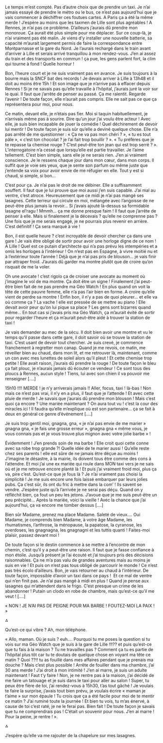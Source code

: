 Le temps m’est compté. Pas d’autre choix que de prendre un taxi. Je n’ai jamais essayé de prendre le métro ou le bus, ce n’est pas aujourd’hui que je vais commencer à déchiffrer ces foutues cartes. A Paris ça a été la même merde ! J’espère au moins que les taxmen de Lille sont plus agréables ! A Rennes, je n’ai pas ce problème. D’ailleurs j’aurais dû prendre mon monoroue. Ça aurait été plus simple pour me déplacer. Sur ce coup-là, je n’ai vraiment pas été malin. Je viens d’y installer une nouvelle batterie, sa capacité m’aurait largement permis de faire la correspondance entre Montparnasse et la gare du Nord. Je l’aurais rechargé dans le train avant d’arriver à Lille et serais arrivé tranquillou à mon rendez-vous. J’en ai assez du train et des transports en commun ! ça pue, les gens parlent fort, la clim qui tourne à fond ! Quelle horreur !

Bon, l’heure court et je ne suis vraiment pas en avance. Je suis toujours à la bourre mais la SNCF bat des records ! Je devais arriver à Lille à 13h48 et il doit au moins être 15h ! Et son image que je n’arrive pas à effacer depuis Rennes ! Si je ne savais pas qu’elle travaille à l’hôpital, j’aurais juré la voir sur le quai. Il faut que j’arrête de penser au passé. Ça me ralentit. Regarde l’avenir ! De toute façon, elle n’aurait pas compris. Elle ne sait pas ce que ça représentera pour moi, pour nous. 

Ce matin, devant elle, je n’étais pas fier. Moi si taquin habituellement, je n’arrivais même pas à sourire. Dire qu’un jour j’ai voulu être acteur ! Avec elle, je suis bien incapable de jouer la comédie ! Quel déchirement de devoir lui mentir ! De toute façon je suis sûr qu’elle a deviné quelque chose. Elle n’a pas arrêté de me questionner : « Ça ne va pas mon chéri ? », « tu es tout pâle », « c’est ton chocolat ? je l’ai fait trop bouillir ? ». « Tu préfères que je te repasse ta chemise rouge ? C’est peut-être ton jean qui est trop serré ? ». L’interrogatoire n’a cessé que lorsqu’elle est partie travailler. Je l’aime tellement. C’est bien simple, sans elle je ne serais rien. J’en ai vraiment conscience. Je le ressens chaque jour dans mon cœur, dans mon corps. Il suffit que je voie ses yeux, que je sente son parfum ou même juste que j’entende sa voix pour avoir envie de me réfugier en elle. Tout y est si chaud, si simple, si bon... 

C’est pour ça. Je n’ai pas le droit de me débiner. Elle a suffisamment souffert. Il faut que je lui prouve que moi aussi j’en suis capable. J’ai mal au ventre, c’est atroce. Heureusement que ce midi je n’ai pas mangé ses lasagnes. Cette terreur qui circule en moi, mélangée avec l’angoisse de ne peut-être plus jamais la revoir... Si j’avais ajouté là-dessus sa formidable lasagne el’ragu ! Mmmh... ça me donne presque faim ! Il faut que j’arrête de penser à elle. Mais si finalement je la décevais ? qu’elle ne comprenne pas ? Une fois que je me serais engagé, je ne pourrais plus revenir en arrière. C’est définitif ! Ça sera marqué à vie !

Bon, il est quelle heure ? c’est incroyable de devoir chercher ça dans une gare ! Je vais être obligé de sortir pour avoir une horloge digne de ce nom ! A Lille ! Quel est ce putain d’architecte qui n’a pas prévu les intempéries et a omis les horloges à l’intérieur ! On n’est pas en Espagne, à vivre moitié nu et à l’extérieur toute l’année ! Déjà que je n’ai pas pris de blouson... je vais finir par attraper froid. J’aurais dû garder ma montre plutôt que de croire qu’on risquait de me la voler. 

Oh une avocate ! c’est rigolo ça de croiser une avocate au moment où j’imagine le vol de ma montre. Ça doit être un signe ! Finalement j’ai peut-être bien fait de ne pas prendre ma Géo Watch ! En plus quand on voit la tête de cette pauvre femme, elle n’a pas l’air bien en forme. A croire qu’elle vient de perdre sa montre ! Enfin bon, il n’y a pas de quoi pleurer... et elle va où comme ça ? La vache ! elle est pressée de se mettre au piano ! Elle devait avoir peur qu’on lui pique sa place ? Les gens sont bizarres quand même... En tout cas si j’avais pris ma Géo Watch, ça m’aurait évité de sortir pour regarder l’heure et ça m’aurait peut-être aidé à trouver la station de taxi !

Je vais demander au mec de la sécu. Il doit bien avoir une montre et vu le temps qu’il passe dans cette gare, il doit savoir où se trouve la station de taxi. C’est usant de devoir tout chercher. Je suis crevé, je commence franchement à regretter mon canap. Quand je me revois, ce matin, me réveiller bien au chaud, dans mon lit, et me retrouver là, maintenant, comme un con avec mes lunettes de soleil alors qu’il pleut ! Et cette chemise trop petite ! Elle avait raison, j’aurais dû prendre la rouge ! De toute façon le bleu ça fait plouc, je n’aurais jamais dû écouter ce vendeur ! Ce sont tous des ploucs à Rennes, aucun style ! Tiens, lui avec son chien il va pouvoir me renseigner \[....\]

15h10 !!!! MERDE ! je n’y arriverais jamais !! Aller, focus, taxi ! là-bas ! Non mais ce n’est pas vrai, il n’y en a plus, il faut que je l’attende ! Et avec cette pluie de merde ! Je savais que j’aurais dû prendre mon blouson ! Mais c’est quoi ça encore ? Une mariée maintenant ? On aura tout vu ! c’est la cour des miracles ici ! Il faudra qu’elle m’explique où est son partenaire... ça se fait à deux en général ce genre d’événement \[....\]

Je suis trop gentil moi, gnagna, gna, « je n’ai pas envie de me marier » gnagna gna, « je fais une grosse erreur », gnagna gna « même vous, je vous connais pas et je vous trouve plus mignon avec votre jolie barbe » ! 

Évidemment ! J’en prends soin de ma barbe ! Elle croit quoi cette conne avec sa robe trop grande ?! Quelle idée de te marier aussi ! Qu’elle reste chez ses parents ! elle est sûre de ne jamais être déçue au moins ! J’imagine le désastre, à la mairie, ils doivent tous être comme des cons à l’attendre. Et moi j’ai une ex mariée qui roule dans MON taxi vers je ne sais où et je me retrouve encore planté là ! Et puis j’ai vraiment froid moi, plus ça va, pire c’est. Qu’est-ce que je fous là ? Je n’ai vraiment pas choisi la simplicité ! Je me suis encore une fois laissé embarquer par leurs jolies pubs. Ça c’est sûr, ils ont du fric à mettre dans la com’ ! Ils savent se vendre. J’espère juste qu’à l’arrivée je ne serai pas déçu. Quand on y réfléchit bien, ça fout un peu les jetons. J’avoue que je me suis peut-être un peu précipité... Après la mariée, voici la vieille ! Avec la chance que j’ai aujourd’hui, ça va encore me tomber dessus \[....\]

Bien sûr Madame, prenez ma place Madame. Saleté de vieux.... Oui Madame, je comprends bien Madame, à votre âge Madame, les rhumatismes, l’arthrose, la ménopause, la papatose, la cyranose, les overdoses, les gnagnagna, les gnagnagni et les tuttis quanti ! Faites-moi plaisir, passez devant moi ! 

De toute façon si le destin commence à se mettre à l’encontre de mon chemin, c’est qu’il y a peut-être une raison. Il faut que je fasse confiance à mon étoile. Jusqu’à présent je l’ai écouté et j’ai toujours pris des décisions raisonnables. Ça ne m’a pas valu de grandes aventures mais au moins je suis en vie ! Et puis on n’est pas tous obligé de parcourir le monde ! Ce n’est pas très écolo d’ailleurs. Bon, je vais retourner au chaud à l’intérieur. De toute façon, impossible d’avoir un taxi dans ce pays !  Et ce mal de ventre qui n’en finit pas. Je n’ai pas mangé à midi en plus ! Quand je pense aux lasagnes qui m’attendent dans le frigo. C’est presque un crime de les abandonner ! Putain un clodo  en robe de chambre, mais qu’est-ce qu’il me veut ! \[....\]

« NON ! JE N’AI PAS DE PEIGNE POUR MA BARBE ! FOUTEZ-MOI LA PAIX ! »

⁂

Qu’est-ce qui vibre ? Ah, mon téléphone.

« Allo, maman. Où je suis ? euh.... Pourquoi tu me poses la question si tu vois sur ma Géo Watch que je suis à la gare de Lille !!!?? et puis qu’est-ce que tu fais à la maison ? Tu ne travailles pas ? Comment ça tu es partie de l’hôpital plus tôt car tu te doutais de quelque chose en voyant ma tête ce matin ? Quoi ??!! tu as fouillé dans mes affaires pendant que je prenais ma douche ? Mais c’est plus possible ! Arrête de fouiller dans ma chambre, j’ai 30 ans merde ! J’ai droit à mon intimité ! J’en ai marre, je suis un adulte maintenant ! Faut t’y faire ! Non, je ne rentre pas à la maison, j’ai décidé de me faire un tatouage et je suis dans le taxi pour aller au salon ! Super, tu peux être fière de toi, j’ai rendez-vous à 15h30, t’as tout gâché ! Je voulais te faire la surprise, j’avais tout bien prévu, je voulais écrire « maman je t’aime » sur mon épaule ! Tu crois que ça a été facile pour moi de te mentir ce matin ? J’ai ruminé toute la journée ! Et bien tu vois, tu m’as énervé, à cause de toi c’est raté, je ne le ferai pas. Bien fait ! De toute façon je savais que tu ne comprendrais pas ! C’était un souvenir pour nous. J’en ai marre ! Pour la peine, je rentre ! ».

⁂

J’espère qu’elle va me rajouter de la chapelure sur mes lasagnes.

